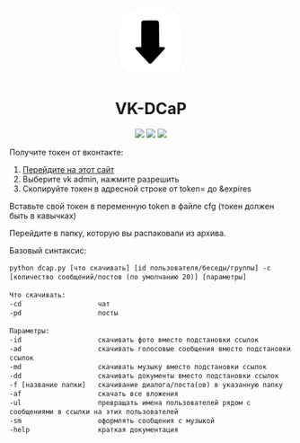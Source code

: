 <p align="center"><img src="logo.png" height="120"></p>
<h1 align="center">VK-DCaP</h1>
<p align="center">
<a href="https://github.com/blackcatprog/VK-DCaP/releases"><img src="https://img.shields.io/github/v/release/blackcatprog/VK-DCaP?color=important"></a>
<a href="https://github.com/blackcatprog/VK-DCaP/blob/main/LICENSE"><img src="https://img.shields.io/badge/License-MIT-green" height="20"></a>
<img src="https://img.shields.io/badge/Platforms-Windows%20%7C%20Android%20%7C%20Linux-blue" height="20">
</p>

Получите токен от вконтакте:
1) [Перейдите на этот сайт](vkhost.github.io)
2) Выберите vk admin, нажмите разрешить
3) Скопируйте токен в адресной строке от token= до &expires

Вставьте свой токен в переменную token в файле cfg (токен должен быть в кавычках)

Перейдите в папку, которую вы распаковали из архива.

Базовый синтаксис:

```
python dcap.py [что скачивать] [id пользователя/беседы/группы] -c [количество сообщений/постов (по умолчанию 20)] [параметры]

Что скачивать:
-cd                   чат
-pd                   посты

Параметры:
-id                   скачивать фото вместо подстановки ссылок
-ad                   скачивать голосовые сообщения вместо подстановки ссылок
-md                   скачивать музыку вместо подстановки ссылок
-dd                   скачивать документы вместо подстановки ссылок
-f [название папки]   скачивание диалога/поста(ов) в указанную папку
-af                   скачать все вложения
-ul                   превращать имена пользователей рядом с сообщениями в ссылки на этих пользователей
-sm                   оформлять сообщения с музыкой
-help                 краткая документация
```

